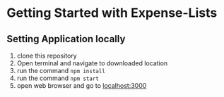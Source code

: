 # Getting Started with Expense-Lists

## Setting Application locally
1. clone this repository
2. Open terminal and navigate to downloaded location
3. run the command `npm install`
4. run the command `npm start`
5. open web browser and go to [localhost:3000](http://localhost:300)
